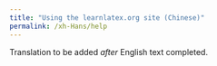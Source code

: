 ```yaml
---
title: "Using the learnlatex.org site (Chinese)"
permalink: /xh-Hans/help
---
```

Translation to be added _after_ English text completed.
